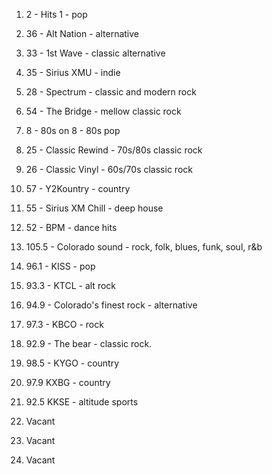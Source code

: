 1. 2 - Hits 1 - pop
2. 36 - Alt Nation - alternative
3. 33 - 1st Wave - classic alternative
4. 35 - Sirius XMU - indie
5. 28 - Spectrum - classic and modern rock
6. 54 - The Bridge - mellow classic rock

7. 8 - 80s on 8 - 80s pop
8. 25 - Classic Rewind - 70s/80s classic rock
9. 26 - Classic Vinyl - 60s/70s classic rock 
10. 57 - Y2Kountry - country
11. 55 - Sirius XM Chill - deep house
12. 52 - BPM - dance hits

13. 105.5 - Colorado sound - rock, folk, blues, funk, soul, r&b
14. 96.1 - KISS - pop
15. 93.3 - KTCL - alt rock
16. 94.9 - Colorado's finest rock - alternative
17. 97.3 - KBCO - rock
18. 92.9 - The bear - classic rock. 

19. 98.5 - KYGO - country
20. 97.9 KXBG - country
21. 92.5 KKSE - altitude sports
22. Vacant
23. Vacant
24. Vacant